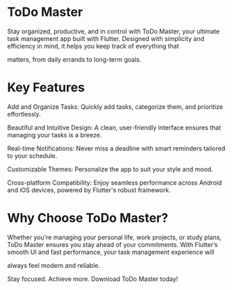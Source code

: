 # ToDo Master

Stay organized, productive, and in control with ToDo Master, your ultimate task management app built with Flutter. Designed with simplicity and efficiency in mind, it helps you keep track of everything that 

matters, from daily errands to long-term goals.

# Key Features

Add and Organize Tasks: Quickly add tasks, categorize them, and prioritize effortlessly.

Beautiful and Intuitive Design: A clean, user-friendly interface ensures that managing your tasks is a breeze.

Real-time Notifications: Never miss a deadline with smart reminders tailored to your schedule.

Customizable Themes: Personalize the app to suit your style and mood.

Cross-platform Compatibility: Enjoy seamless performance across Android and iOS devices, powered by Flutter's robust framework.

# Why Choose ToDo Master?

Whether you're managing your personal life, work projects, or study plans, ToDo Master ensures you stay ahead of your commitments. With Flutter’s smooth UI and fast performance, your task management experience will 

always feel modern and reliable.

Stay focused. Achieve more. Download ToDo Master today!
